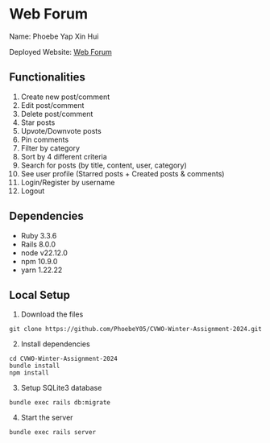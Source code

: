# Web Forum
Name: Phoebe Yap Xin Hui

Deployed Website: [Web Forum](https://webforum-ydus.onrender.com/)

## Functionalities
1. Create new post/comment
2. Edit post/comment
3. Delete post/comment
4. Star posts
5. Upvote/Downvote posts
6. Pin comments
7. Filter by category
8. Sort by 4 different criteria
9. Search for posts (by title, content, user, category)
10. See user profile (Starred posts + Created posts & comments)
11. Login/Register by username
12. Logout
## Dependencies
- Ruby 3.3.6
- Rails 8.0.0
- node v22.12.0
- npm 10.9.0
- yarn 1.22.22
## Local Setup
1. Download the files
```
git clone https://github.com/PhoebeY05/CVWO-Winter-Assignment-2024.git
```
2. Install dependencies
```
cd CVWO-Winter-Assignment-2024
bundle install
npm install
```
3. Setup SQLite3 database
```
bundle exec rails db:migrate
```
4. Start the server
```
bundle exec rails server
```
